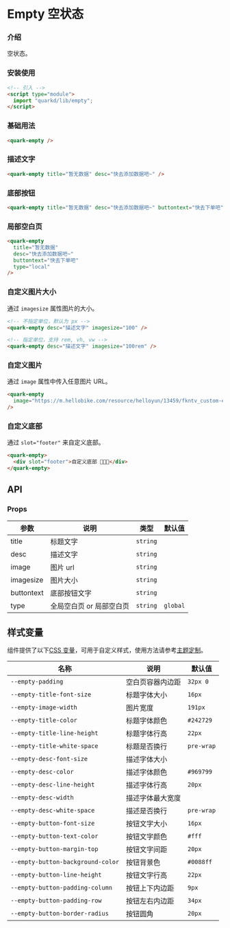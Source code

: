 # Empty 空状态

### 介绍

空状态。

### 安装使用

```html
<!-- 引入 -->
<script type="module">
  import "quarkd/lib/empty";
</script>
```

### 基础用法

```html
<quark-empty />
```

### 描述文字

```html
<quark-empty title="暂无数据" desc="快去添加数据吧~" />
```

### 底部按钮

```html
<quark-empty title="暂无数据" desc="快去添加数据吧~" buttontext="快去下单吧" />
```

### 局部空白页

```html
<quark-empty
  title="暂无数据"
  desc="快去添加数据吧~"
  buttontext="快去下单吧"
  type="local"
/>
```

### 自定义图片大小

通过 `imagesize` 属性图片的大小。

```html
<!-- 不指定单位，默认为 px -->
<quark-empty desc="描述文字" imagesize="100" />

<!-- 指定单位，支持 rem, vh, vw -->
<quark-empty desc="描述文字" imagesize="100rem" />
```

### 自定义图片

通过 `image` 属性中传入任意图片 URL。

```html
<quark-empty
  image="https://m.hellobike.com/resource/helloyun/13459/fkntv_custom-empty-image.png"
/>
```

### 自定义底部

通过 `slot="footer"` 来自定义底部。

```html
<quark-empty>
  <div slot="footer">自定义底部 🎉🎉🎉</div>
</quark-empty>
```

## API

### Props

| 参数       | 说明                     | 类型     | 默认值   |
| ---------- | ------------------------ | -------- | -------- |
| title      | 标题文字                 | `string` |          |
| desc       | 描述文字                 | `string` |          |
| image      | 图片 url                 | `string` |          |
| imagesize  | 图片大小                 | `string` |          |
| buttontext | 底部按钮文字             | `string` |          |
| type       | 全局空白页 or 局部空白页 | `string` | `global` |

## 样式变量

组件提供了以下[CSS 变量](https://developer.mozilla.org/zh-CN/docs/Web/CSS/Using_CSS_custom_properties)，可用于自定义样式，使用方法请参考[主题定制](#/zh-CN/guide/theme)。

| 名称                              | 说明             | 默认值     |
| --------------------------------- | ---------------- | ---------- |
| `--empty-padding`                 | 空白页容器内边距 | `32px 0`   |
| `--empty-title-font-size`         | 标题字体大小     | `16px`     |
| `--empty-image-width`             | 图片宽度         | `191px`    |
| `--empty-title-color`             | 标题字体颜色     | `#242729`  |
| `--empty-title-line-height`       | 标题字体行高     | `22px`     |
| `--empty-title-white-space`       | 标题是否换行     | `pre-wrap` |
| `--empty-desc-font-size`          | 描述字体大小     |
| `--empty-desc-color`              | 描述字体颜色     | `#969799`  |
| `--empty-desc-line-height`        | 描述字体行高     | `20px`     |
| `--empty-desc-width`              | 描述字体最大宽度 |
| `--empty-desc-white-space`        | 描述是否换行     | `pre-wrap` |
| `--empty-button-font-size`        | 按钮文字大小     | `16px`     |
| `--empty-button-text-color`       | 按钮文字颜色     | `#fff`     |
| `--empty-button-margin-top`       | 按钮文字间距     | `20px`     |
| `--empty-button-background-color` | 按钮背景色       | `#0088ff`  |
| `--empty-button-line-height`      | 按钮文字行高     | `22px`     |
| `--empty-button-padding-column`   | 按钮上下内边距   | `9px`      |
| `--empty-button-padding-row`      | 按钮左右内边距   | `34px`     |
| `--empty-button-border-radius`    | 按钮圆角         | `20px`     |
